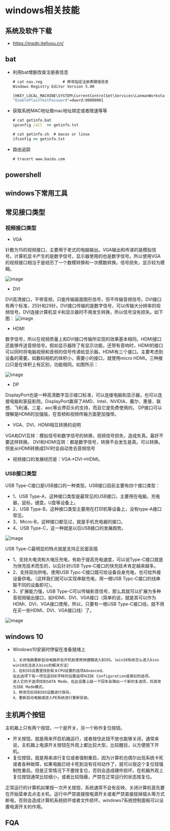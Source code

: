 # windows相关技能
## 系统及软件下载
- https://msdn.itellyou.cn/
## bat
- 利用bat增删改查注册表信息
  ``` bat
  # cat nas.reg         # 修改指定注册表键值信息
  Windows Registry Editor Version 5.00

  [HKEY_LOCAL_MACHINE\SYSTEM\CurrentControlSet\Services\LanmanWorkstation\Parameters]
  "EnablePlainTextPassword"=dword:00000001
  ```
- 获取系统MAC地址做mac地址绑定或者限速等等
  ``` bat
  # cat getinfo.bat
  ipconfig /all  >> getinfo.txt

  # cat getinfo.sh  # macos or linux
  ifconfig >> getinfo.txt
  ```
- 路由追踪
  ``` bat
  # tracert www.baidu.com
  ```
## powershell
## windows下常用工具
## 常见接口类型
### 视频接口类型
- VGA

针数为15的视频接口，主要用于老式的电脑输出。VGA输出和传递的是模拟信号。计算机显卡产生的是数字信号，显示器使用的也是数字信号。所以使用VGA的视频接口相当于是经历了一个数模转换和一次模数转换。信号损失，显示较为模糊。

![image](https://github.com/mds1455975151/tools/blob/master/windows/images/01.png)
- DVI

DVI高清接口，不带音频，只能传输画面图形信号，但不传输音频信号。DVI接口有两个标准，25针和29针。DVI接口传输的是数字信号，可以传输大分辨率的视频信号。DVI连接计算机显卡和显示器时不用发生转换，所以信号没有损失。如下图：
![image](https://github.com/mds1455975151/tools/blob/master/windows/images/02.png)

- HDMI

数字信号，所以在视频质量上和DVI接口传输所实现的效果基本相同。HDMI接口还能够传送音频信号。假如显示器除了有显示功能，还带有音响时，HDMI的接口可以同时将电脑视频和音频的信号传递给显示器。HDMI有三个接口。主要考虑到设备的需要。如数码相机的体积小，需要小的接口，就使用micro HDMI。三种接口只是在体积上有区别，功能相同。如图所示：

![image](https://github.com/mds1455975151/tools/blob/master/windows/images/03.png)

- DP

DisplayPort也是一种高清数字显示接口标准，可以连接电脑和显示器，也可以连接电脑和家庭影院。DisplayPort赢得了AMD、Intel、NVIDIA、戴尔、惠普、联想、飞利浦、三星、aoc等业界巨头的支持，而且它是免费使用的。
DP接口可以理解是HDMI的加强版，在音频和视频传输方面更加强悍。

- VGA、DVI、HDMI相互转换的说明

VGA和DVI互转：模拟信号和数字信号的转换，视频信号损失，造成失真。最好不要这样转换。
DVI和HDMI互转：都是数字信号，转换不会发生是真。可以转换。但是从HDMI转换成DVI时会自动舍去音频信号

- 视频接口的发展经历是：VGA->DVI->HDMI。
### USB接口类型
USB Type-C接口是USB接口的一种类型。USB接口目前主要有四个接口类型：

- 1、USB Type-A，这种接口类型是最常见的USB接口，主要用在电脑，充电器，鼠标，键盘，U盘等设备上。
- 2、USB Type-B，这种接口类型主要用在打印机等设备上，没有type-A接口常见。
- 3、Micro-B，这种接口都见过，就是手机充电器的接口。
- 4、USB Type-C，这一种就是以后USB接口的发展趋势。

![image](https://github.com/mds1455975151/tools/blob/master/windows/images/05.png)

USB Type-C最明显的特点就是支持正反面盲插
- 1、支持大电流和大电压充电，有助于提高充电速度，可以说Type-C接口就是为快充技术而生的，以后针对USB Type-C接口的快充技术肯定越来越多。
- 2、支持双向供电，使用USB Typc-C接口既可给设备自身充电，也可给外接设备供电。（这样我们就可以实现串联充电，用一根USB Typc-C接口的线串联不同的设备即可）。
- 3、扩展能力强，USB Type-C可以传输影音信号，那么其就可以扩展为多种音视频输出接口，如HDMI、DVI、VGA接口（简单的说，就是其可以作为HDMI、DVI、VGA接口使用，所以，只要有一根USB Type-C接口线，就不用在买一些HDMI、DVI、VGA接口线）了。

![image](https://github.com/mds1455975151/tools/blob/master/windows/images/04.png)     
## windows 10
- Windows10安装时停留在准备就绪上
  ``` text
  1、关闭电脑重新启动电脑并在开机前使用快捷键进入BIOS。（win10系统怎么进入bios win10无法进入bios的解决方法）
  2、在BIOS设置里找到有关CPU设置的选项Advanced。
  在此选项下有一项包涵IDE字样的设置选项叫IDE Configuration或类似的选项。
  进入它的子选项找到SATA Mode，在此设置上敲一下回车会弹出一个新的复选项，将其改为IDE Mode模式。
  3、修改完后将BIOS设置进行保存。
  4、重新启动电脑或进入PE系统进行重新安装。
  ```
## 主机两个按钮
主机箱上只有两个按钮，一个是开关，另一个称作复位按钮。

- 开关按钮，就是用来开启机箱运行，或者按住此钮不放也能够关闭，通常来说，主机箱上电源开关按钮在外观上都比较大型，比较醒目，以方便按下开机。
- 复位按钮，就是用来进行复位或者强制重启，因为计算机也偶尔出现系统卡死或者各种故障，如果电脑已经卡死到没有任何动作了，就可以按这个复位钮强制性重启。但是正常情况下不要按复位，否则会造成硬件损坏。在机箱外观上复位按钮通常比较细小，或者比较隐蔽，严禁在正常运行的状态按复位。

正常运行的计算机如果按一次开关按钮，系统通常不会有反映，关闭计算机首先要在开始菜单去点击关机，运行中严禁直接按电源开关或者严禁直接拔掉插头等方式断电，否则会造成计算机系统损坏或者文件损坏。windows7系统控制面板可以设置电源开关的作用。

## FQA
